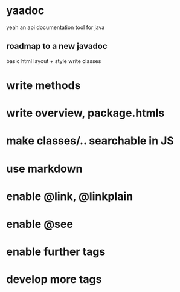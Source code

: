 yaadoc
======

yeah an api documentation tool for java

roadmap to a new javadoc
------
basic html layout + style
write classes
# write methods
# write overview, package.htmls
# make classes/.. searchable in JS
# use markdown
# enable @link, @linkplain
# enable @see
# enable further tags
# develop more tags
